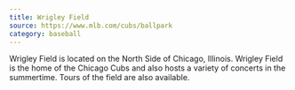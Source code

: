 ```yaml
---
title: Wrigley Field
source: https://www.mlb.com/cubs/ballpark
category: baseball
---
```

Wrigley Field is located on the North Side of Chicago, Illinois. Wrigley Field
is the home of the Chicago Cubs and also hosts a variety of concerts in the
summertime. Tours of the field are also available.
